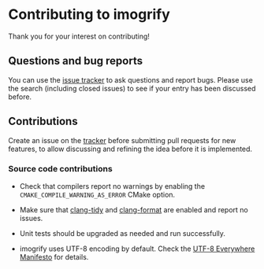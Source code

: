 # Contributing to imogrify

Thank you for your interest on contributing!

## Questions and bug reports

You can use the [issue tracker](https://github.com/joseasoler/imogrify/issues) to ask questions and report bugs. Please use the search (including closed issues) to see if your entry has been discussed before.

## Contributions

Create an issue on the [tracker](https://github.com/joseasoler/imogrify/issues) before submitting pull requests for new features, to allow discussing and refining the idea before it is implemented.

### Source code contributions

- Check that compilers report no warnings by enabling the `CMAKE_COMPILE_WARNING_AS_ERROR` CMake option.

- Make sure that [clang-tidy](https://clang.llvm.org/extra/clang-tidy) and [clang-format](https://clang.llvm.org/docs/ClangFormat.html) are enabled and report no issues.

- Unit tests should be upgraded as needed and run successfully.

- imogrify uses UTF-8 encoding by default. Check the [UTF-8 Everywhere Manifesto](http://utf8everywhere.org) for details.
